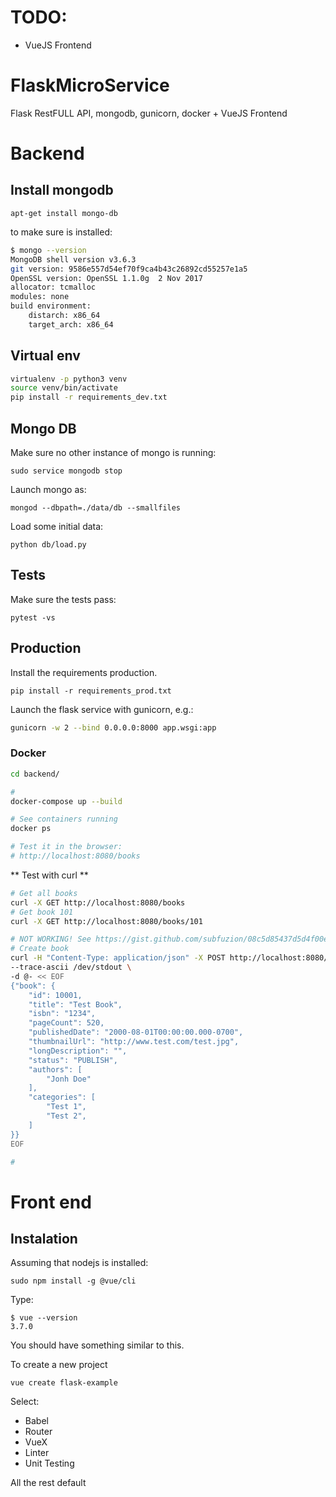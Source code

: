 # TODO:

- VueJS Frontend

# FlaskMicroService
Flask RestFULL API, mongodb, gunicorn, docker + VueJS Frontend

# Backend

## Install mongodb

`apt-get install mongo-db`

to make sure is installed:

```bash
$ mongo --version
MongoDB shell version v3.6.3
git version: 9586e557d54ef70f9ca4b43c26892cd55257e1a5
OpenSSL version: OpenSSL 1.1.0g  2 Nov 2017
allocator: tcmalloc
modules: none
build environment:
    distarch: x86_64
    target_arch: x86_64

```

## Virtual env

```bash
virtualenv -p python3 venv
source venv/bin/activate
pip install -r requirements_dev.txt 

```

## Mongo DB

Make sure no other instance of mongo is running:
```
sudo service mongodb stop
```

Launch mongo as:
```
mongod --dbpath=./data/db --smallfiles
```

Load some initial data:
```
python db/load.py
```

## Tests

Make sure the tests pass:
```
pytest -vs
```

## Production

Install the requirements production.

```
pip install -r requirements_prod.txt 
```

Launch the flask service with gunicorn, e.g.:

```bash
gunicorn -w 2 --bind 0.0.0.0:8000 app.wsgi:app
```

### Docker

```bash
cd backend/

#
docker-compose up --build

# See containers running
docker ps

# Test it in the browser:
# http://localhost:8080/books

```

** Test with curl **

```bash
# Get all books
curl -X GET http://localhost:8080/books
# Get book 101
curl -X GET http://localhost:8080/books/101

# NOT WORKING! See https://gist.github.com/subfuzion/08c5d85437d5d4f00e58
# Create book
curl -H "Content-Type: application/json" -X POST http://localhost:8080/books \
--trace-ascii /dev/stdout \
-d @- << EOF
{"book": {
    "id": 10001,
    "title": "Test Book",
    "isbn": "1234",
    "pageCount": 520,
    "publishedDate": "2000-08-01T00:00:00.000-0700",
    "thumbnailUrl": "http://www.test.com/test.jpg",
    "longDescription": "",
    "status": "PUBLISH",
    "authors": [
        "Jonh Doe"
    ],
    "categories": [
        "Test 1",
        "Test 2",
    ]
}}
EOF

# 
```

# Front end

## Instalation

Assuming that nodejs is installed:

```
sudo npm install -g @vue/cli
```

Type:
```
$ vue --version
3.7.0
```
You should have something similar to this.

To create a new project
```
vue create flask-example
```

Select:
- Babel
- Router
- VueX
- Linter
- Unit Testing

All the rest default


